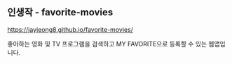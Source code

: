 ## 인생작 - favorite-movies

https://jayjeong8.github.io/favorite-movies/

좋아하는 영화 및 TV 프로그램을 검색하고 MY FAVORITE으로 등록할 수 있는 웹앱입니다.
